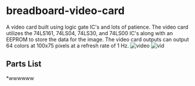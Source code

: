 # breadboard-video-card
A video card built using logic gate IC's and lots of patience. The video card utilizes the 74LS161, 74LS04, 74LS30, and 74LS00 IC's along with an EEPROM to store the data for the image. The video card outputs can output 64 colors at 100x75 pixels at a refresh rate of 1 Hz. 
![video](IMG_1038.png)
![vid](IMG_1037.png)

## Parts List
*wwwwww
